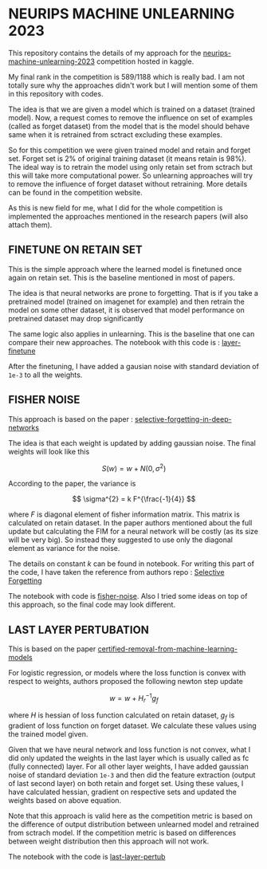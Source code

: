 # NEURIPS MACHINE UNLEARNING 2023

This repository contains the details of my approach for the [neurips-machine-unlearning-2023](https://www.kaggle.com/competitions/neurips-2023-machine-unlearning)  competition hosted in kaggle.

My final rank in the competition is 589/1188 which is really bad. I am not totally sure why the approaches didn't work but I will mention some of them in this repository with codes.

The idea is that we are given a model which is trained on a dataset (trained model). Now, a request comes to remove the influence on set of examples (called as forget dataset) from the model that is the model should behave same when it is retrained from sctract excluding these examples.

So for this competition we were given trained model and retain and forget set. Forget set is 2% of original training dataset (it means retain is 98%). The ideal way is to retrain the model using only retain set from sctrach but this will take more computational power. So unlearning approaches will try to remove the influence of forget dataset without retraining. More details can be found in the competition website.

As this is new field for me, what I did for the whole competition is implemented the approaches mentioned in the research papers (will also attach them).


## FINETUNE ON RETAIN SET
This is the simple approach where the learned model is finetuned once again on retain set. This is the baseline mentioned in most of papers.

The idea is that neural networks are prone to forgetting. That is if you take a pretrained model (trained on imagenet for example) and then retrain the model on some other dataset, it is observed that model performance on pretrained dataset may drop significantly

The same logic also applies in unlearning. This is the baseline that one can compare their new approaches. The notebook with this code is : [layer-finetune](./layer-finetune.ipynb)

After the finetuning, I have added a gausian noise with standard deviation of `1e-3` to all the weights.

## FISHER NOISE

This approach is based on the paper : [selective-forgetting-in-deep-networks](https://arxiv.org/pdf/1911.04933.pdf)

The idea is that each weight is updated by adding gaussian noise. The final weights will look like this

$$ S(w) = w + N(0, \sigma^{2}) $$

According to the paper, the variance is 

$$ \sigma^{2} = k F^{\frac{-1}{4}} $$

where $F$ is diagonal element of fisher information matrix. This matrix is calculated on retain dataset. In the paper authors mentioned about the full update but calculating the FIM for a neural network will be costly (as its size will be very big). So instead they suggested to use only the diagonal element as variance for the noise.

The details on constant $k$ can be found in notebook. For writing this part of the code, I have taken the reference from authors repo : [Selective Forgetting](https://github.com/AdityaGolatkar/SelectiveForgetting)

The notebook with code is [fisher-noise](./fisher-noise.ipynb). Also I tried some ideas on top of this approach, so the final code may look different.


## LAST LAYER PERTUBATION

This is based on the paper [certified-removal-from-machine-learning-models](https://arxiv.org/pdf/1911.03030.pdf)

For logistic regression, or models where the loss function is convex with respect to weights, authors proposed the following newton step update

$$ w = w + H_{r}^{-1} g_{f} $$

where $H$ is hessian of loss function calculated on retain dataset, $g_{f}$ is gradient of loss function on forget dataset. We calculate these values using the trained model given.

Given that we have neural network and loss function is not convex, what I did only updated the weights in the last layer which is usually called as fc (fully connected) layer. For all other layer weights, I have added gaussian noise of standard deviation `1e-3` and then did the feature extraction (output of last second layer) on both retain and forget set. Using these values, I have calculated hessian, gradient on respective sets and updated the weights based on above equation.

Note that this approach is valid here as the competition metric is based on the difference of output distribution between unlearned model and retrained from sctrach model. If the competition metric is based on differences between weight distribution then this approach will not work.

The notebook with the code is [last-layer-pertub](./last-layer-pertub.ipynb)
